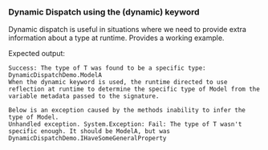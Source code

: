 ﻿### Dynamic Dispatch using the (dynamic) keyword

Dynamic dispatch is useful in situations where we need to provide extra information about a type at runtime. Provides a working example.

Expected output:
```
Success: The type of T was found to be a specific type: DynamicDispatchDemo.ModelA
When the dynamic keyword is used, the runtime directed to use reflection at runtime to determine the specific type of Model from the variable metadata passed to the signature.

Below is an exception caused by the methods inability to infer the type of Model.
Unhandled exception. System.Exception: Fail: The type of T wasn't specific enough. It should be ModelA, but was DynamicDispatchDemo.IHaveSomeGeneralProperty

```